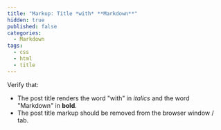 ```yaml
---
title: "Markup: Title *with* **Markdown**"
hidden: true
published: false
categories:
  - Markdown
tags:
  - css
  - html
  - title
---
```


Verify that:

* The post title renders the word "with" in *italics* and the word "Markdown" in **bold**.
* The post title markup should be removed from the browser window / tab.